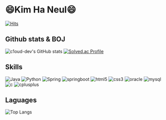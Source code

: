 ### <h1>😄Kim Ha Neul😄</h1>

[![Hits](https://hits.seeyoufarm.com/api/count/incr/badge.svg?url=https%3A%2F%2Fgithub.com%2Fc1oud-dev&count_bg=%235BB815&title_bg=%234EB6E2&icon=&icon_color=%23A6A6A6&title=hits&edge_flat=false)](https://hits.seeyoufarm.com)

<h2>Github stats & BOJ</h2>

![c1oud-dev's GitHub stats](https://github-readme-stats.vercel.app/api?username=c1oud-dev&show_icons=true&theme=dark)    [![Solved.ac Profile](http://mazassumnida.wtf/api/generate_badge?boj=gksmf4165)](https://solved.ac/gksmf4165)

<h2>Skills</h2>

![Java](https://img.shields.io/badge/Java-007396.svg?&style=for-the-badge&logo=Java&logoColor=white) ![Python](https://img.shields.io/badge/Python-3776AB.svg?&style=for-the-badge&logo=Python&logoColor=white)  ![Spring](https://img.shields.io/badge/Spring-6DB33F.svg?&style=for-the-badge&logo=Spring&logoColor=white)  ![springboot](https://img.shields.io/badge/springboot-6DB33F.svg?&style=for-the-badge&logo=springboot&logoColor=white)  ![html5](https://img.shields.io/badge/html5-E34F26.svg?&style=for-the-badge&logo=html5&logoColor=white)  ![css3](https://img.shields.io/badge/css3-원하는색상코드.svg?&style=for-the-badge&logo=css3&logoColor=white)  ![oracle](https://img.shields.io/badge/oracle-F80000.svg?&style=for-the-badge&logo=oracle&logoColor=white)  ![mysql](https://img.shields.io/badge/mysql-4479A1.svg?&style=for-the-badge&logo=mysql&logoColor=white)  ![c](https://img.shields.io/badge/c-A8B9CC.svg?&style=for-the-badge&logo=c&logoColor=white)  ![cplusplus](https://img.shields.io/badge/cplusplus-00599C.svg?&style=for-the-badge&logo=cplusplus&logoColor=white)  


<h2>Laguages</h2>

![Top Langs](https://github-readme-stats.vercel.app/api/top-langs/?username=c1oud-dev&layout=compact&theme=dark)
